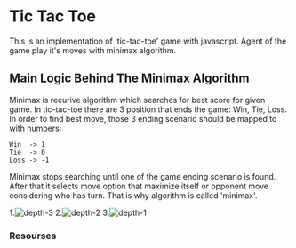 # Tic Tac Toe 
This is an implementation of 'tic-tac-toe' game with javascript.
Agent of the game play it's moves with minimax algorithm.

## Main Logic Behind The Minimax Algorithm

Minimax is recurive algorithm which searches for best score for given game. In tic-tac-toe there are 3 position that ends the game: Win, Tie, Loss.
In order to find best move, those 3 ending scenario should be mapped to with numbers:
  
    Win  -> 1
    Tie  -> 0
    Loss -> -1

Minimax stops searching until one of the game ending scenario is found. After that it selects move option that maximize itself or opponent move considering who has turn. That is why algorithm is called 'minimax'.
  

1.![depth-3](https://user-images.githubusercontent.com/56651041/131475596-69f28772-a661-4957-b819-485040d743a5.png)
2.![depth-2 ](https://user-images.githubusercontent.com/56651041/131475602-f5aa726e-de5a-41cc-8363-8239595b7248.png)
3.![depth-1](https://user-images.githubusercontent.com/56651041/131475601-04c05035-861f-4649-b8fd-d988aafa83a7.png)



### Resourses

